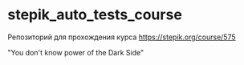 # stepik_auto_tests_course
Репозиторий для прохождения курса https://stepik.org/course/575

"You don't know power of the Dark Side"